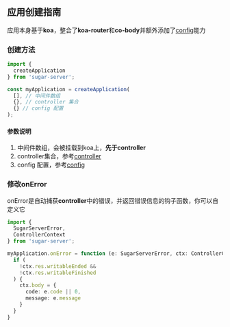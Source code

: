 ## 应用创建指南
应用本身基于**koa**，整合了**koa-router**和**co-body**并额外添加了[config](./config.md)能力


### 创建方法
```typescript
import {
  createApplication
} from 'sugar-server';

const myApplication = createApplication(
  [], // 中间件数组
  {}, // controller 集合
  {} // config 配置
);
```

#### 参数说明
1. 中间件数组，会被挂载到koa上，**先于controller**
2. controller集合，参考[controller](./controller.md)
3. config 配置，参考[config](./config.md)


### 修改onError
onError是自动捕获**controller**中的错误，并返回错误信息的钩子函数，你可以自定义它
```typescript
import {
  SugarServerError,
  ControllerContext
} from 'sugar-server';

myApplication.onError = function (e: SugarServerError, ctx: ControllerContext) {
  if (
    !ctx.res.writableEnded &&
    !ctx.res.writableFinished
  ) {
    ctx.body = {
      code: e.code || 0,
      message: e.message
    }
  }
}
```